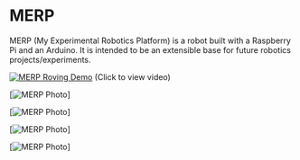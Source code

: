 # MERP
MERP (My Experimental Robotics Platform) is a robot built with a Raspberry Pi and an Arduino. It is intended to be an extensible base for future robotics projects/experiments. 

[![MERP Roving Demo](http://hopding.com/img/merp-video-screenshot.PNG)](https://www.youtube.com/watch?v=waLDvPaleoY)
(Click to view video)

[![MERP Photo](http://hopding.com/img/merp-photo-1.jpg)]

[![MERP Photo](http://hopding.com/img/merp-photo-2.jpg)]

[![MERP Photo](http://hopding.com/img/merp-photo-3.jpg)]

[![MERP Photo](http://hopding.com/img/merp-photo-4.jpg)]
